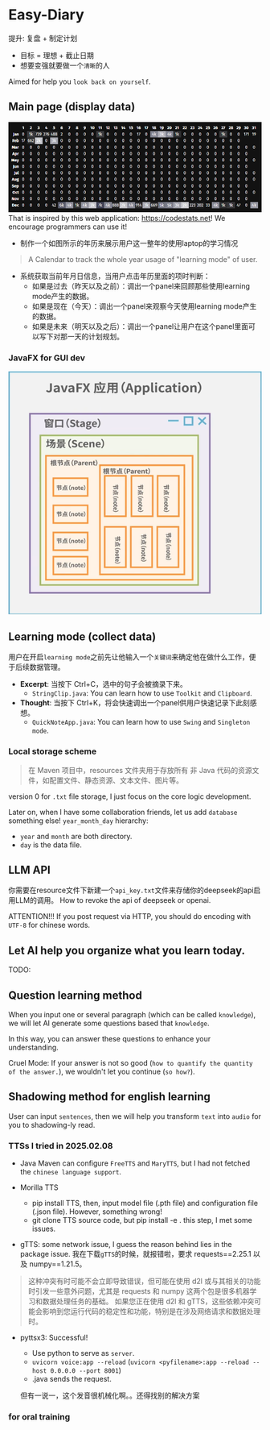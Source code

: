 # Easy-Diary
提升: 复盘 + 制定计划

- 目标 = 理想 + 截止日期
- 想要变强就要做一个`清晰`的人

Aimed for help you `look back on yourself`.

## Main page (display data)
![img.png](src/main/resources/image/img.png)
That is inspired by this web application: https://codestats.net! We encourage programmers can use it!
- 制作一个如图所示的年历来展示用户这一整年的使用laptop的学习情况
> A Calendar to track the whole year usage of "learning mode" of user.
- 系统获取当前年月日信息，当用户点击年历里面的项时判断：
  - 如果是过去（昨天以及之前）：调出一个panel来回顾那些使用learning mode产生的数据。
  - 如果是现在（今天）：调出一个panel来观察今天使用learning mode产生的数据。
  - 如果是未来（明天以及之后）：调出一个panel让用户在这个panel里面可以写下对那一天的计划规划。



### JavaFX for GUI dev
![img.png](src/main/resources/image/javaFX.png)

## Learning mode (collect data)
用户在开启`learning mode`之前先让他输入一个`关键词`来确定他在做什么工作，便于后续数据管理。

- **Excerpt**: 当按下 Ctrl+C，选中的句子会被摘录下来。
  - `StringClip.java`: You can learn how to use `Toolkit` and `Clipboard`.
- **Thought**: 当按下 Ctrl+K，将会快速调出一个panel供用户快速记录下此刻感想。
  - `QuickNoteApp.java`: You can learn how to use `Swing` and `Singleton mode`.

### Local storage scheme
> 在 Maven 项目中，resources 文件夹用于存放所有 非 Java 代码的资源文件，如配置文件、静态资源、文本文件、图片等。

version 0 for `.txt` file storage, I just focus on the core logic development.

Later on, when I have some collaboration friends, let us add `database` something else!
`year_month_day` hierarchy:
- `year` and `month` are both directory.
- `day` is the data file.


## LLM API
你需要在resource文件下新建一个`api_key.txt`文件来存储你的deepseek的api启用LLM的调用。
How to revoke the api of deepseek or openai.

ATTENTION!!! If you post request via HTTP, you should do encoding with `UTF-8` for chinese words.

## Let AI help you organize what you learn today.
TODO:

## Question learning method
When you input one or several paragraph (which can be called `knowledge`), we will let AI generate some questions based that `knowledge`.

In this way, you can answer these questions to enhance your understanding.  

Cruel Mode: If your answer is not so good (`how to quantify the quantity of the answer.`), we wouldn't let you continue (`so how?`).

## Shadowing method for english learning
User can input `sentences`, then we will help you transform `text` into `audio` for you to shadowing-ly read.

### TTSs I tried in 2025.02.08
- Java Maven can configure `FreeTTS` and `MaryTTS`, but I had not fetched the `chinese language support`.

- Morilla TTS
  - pip install TTS, then, input model file (.pth file) and configuration file (.json file). However, something wrong!
  - git clone TTS source code, but pip install -e . this step, I met some issues.

- gTTS: some network issue, I guess the reason behind lies in the package issue. 我在下载`gTTS`的时候，就报错啦，要求 requests==2.25.1 以及 numpy==1.21.5。
>这种冲突有时可能不会立即导致错误，但可能在使用 d2l 或与其相关的功能时引发一些意外问题，尤其是 requests 和 numpy 这两个包是很多机器学习和数据处理任务的基础。
如果您正在使用 d2l 和 gTTS，这些依赖冲突可能会影响到您运行代码的稳定性和功能，特别是在涉及网络请求和数据处理时。

- pyttsx3: Successful!
  - Use python to serve as `server`.
  - `uvicorn voice:app --reload` (`uvicorn <pyfilename>:app --reload --host 0.0.0.0 --port 8001`)
  - .java sends the request.
  
  但有一说一，这个发音很机械化啊。。还得找别的解决方案

### for oral training 